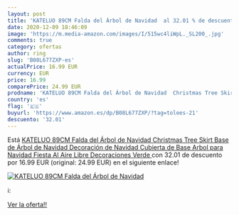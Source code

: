 ```yaml
---
layout: post
title: 'KATELUO 89CM Falda del Árbol de Navidad  al 32.01 % de descuento'
date: 2020-12-09 18:46:09
image: 'https://m.media-amazon.com/images/I/515wc4liWpL._SL200_.jpg'
comments: true
category: ofertas
author: ring
slug: 'B08L677ZXP-es'
actualPrice: 16.99 EUR
currency: EUR
price: 16.99
comparePrice: 24.99 EUR
prodname: 'KATELUO 89CM Falda del Árbol de Navidad  Christmas Tree Skirt  Base de Árbol de Navidad  Decoración de Navidad  Cubierta de Base Arbol para Navidad Fiesta Al Aire Libre Decoraciones  Verde '
country: 'es'
flag: '🇪🇸'
buyurl: 'https://www.amazon.es/dp/B08L677ZXP/?tag=tolees-21'
descuento: '32.01'
---
```


Está [KATELUO 89CM Falda del Árbol de Navidad  Christmas Tree Skirt  Base de Árbol de Navidad  Decoración de Navidad  Cubierta de Base Arbol para Navidad Fiesta Al Aire Libre Decoraciones  Verde ](https://www.amazon.es/dp/B08L677ZXP/?tag=tolees-21) con 32.01 de descuento por 16.99 EUR (original: 24.99 EUR) en el siguiente enlace!

[![KATELUO 89CM Falda del Árbol de Navidad ](https://m.media-amazon.com/images/I/515wc4liWpL._SL200_.jpg)](https://www.amazon.es/dp/B08L677ZXP/?tag=tolees-21)

ℹ️:


[Ver la oferta!!](https://www.amazon.es/dp/B08L677ZXP/?tag=tolees-21)
